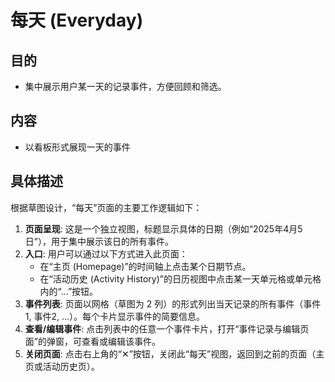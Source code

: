 # 每天 (Everyday)

## 目的

- 集中展示用户某一天的记录事件，方便回顾和筛选。

## 内容

- 以看板形式展现一天的事件

## 具体描述

根据草图设计，“每天”页面的主要工作逻辑如下：

1.  **页面呈现**: 这是一个独立视图，标题显示具体的日期（例如“2025年4月5日”），用于集中展示该日的所有事件。
2.  **入口**: 用户可以通过以下方式进入此页面：
    *   在“主页 (Homepage)”的时间轴上点击某个日期节点。
    *   在“活动历史 (Activity History)”的日历视图中点击某一天单元格或单元格内的“...”按钮。
3.  **事件列表**: 页面以网格（草图为 2 列）的形式列出当天记录的所有事件（事件1, 事件2, ...）。每个卡片显示事件的简要信息。
4.  **查看/编辑事件**: 点击列表中的任意一个事件卡片，打开“事件记录与编辑页面”的弹窗，可查看或编辑该事件。
5.  **关闭页面**: 点击右上角的“✕”按钮，关闭此“每天”视图，返回到之前的页面（主页或活动历史页）。

